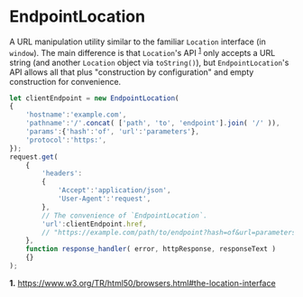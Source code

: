 # EndpointLocation
A URL manipulation utility similar to the familiar `Location` interface (in `window`).  The main difference is that `Location`'s API <sup id="browser_location-ref_1">[1](#browser_location)</sup> only accepts a URL string (and another `Location` object via `toString()`), but `EndpointLocation`'s API allows all that plus "construction by configuration" and empty construction for convenience.

```JavaScript
let clientEndpoint = new EndpointLocation(
{
	'hostname':'example.com',
	'pathname':'/'.concat( ['path', 'to', 'endpoint'].join( '/' )),
	'params':{'hash':'of', 'url':'parameters'},
	'protocol':'https:',
});
request.get(
	{
		'headers':
		{
			'Accept':'application/json',
			'User-Agent':'request',
		},
		// The convenience of `EndpointLocation`.
		'url':clientEndpoint.href,
		// "https://example.com/path/to/endpoint?hash=of&url=parameters"
	},
	function response_handler( error, httpResponse, responseText )
	{}
);
```
<b id="browser_location">1.</b> https://www.w3.org/TR/html50/browsers.html#the-location-interface
